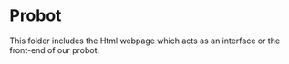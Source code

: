 # Probot
This folder includes the Html webpage which acts as an interface or the front-end of our probot.
